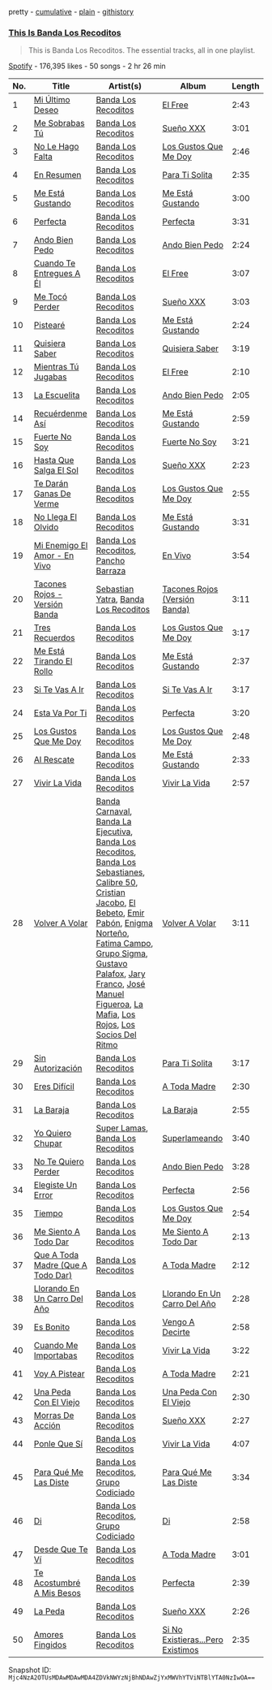 pretty - [cumulative](/playlists/cumulative/37i9dQZF1DZ06evO2rRImQ.md) - [plain](/playlists/plain/37i9dQZF1DZ06evO2rRImQ) - [githistory](https://github.githistory.xyz/mackorone/spotify-playlist-archive/blob/main/playlists/plain/37i9dQZF1DZ06evO2rRImQ)

### [This Is Banda Los Recoditos](https://open.spotify.com/playlist/37i9dQZF1DZ06evO2rRImQ)

> This is Banda Los Recoditos\. The essential tracks, all in one playlist.

[Spotify](https://open.spotify.com/user/spotify) - 176,395 likes - 50 songs - 2 hr 26 min

| No. | Title | Artist(s) | Album | Length |
|---|---|---|---|---|
| 1 | [Mi Último Deseo](https://open.spotify.com/track/01ksPzu3Bw8Lsf9o6xIk8C) | [Banda Los Recoditos](https://open.spotify.com/artist/4bPiOPI4V99cepEftvBYak) | [El Free](https://open.spotify.com/album/6BmzjJPjWBVfTwbKMFdTUs) | 2:43 |
| 2 | [Me Sobrabas Tú](https://open.spotify.com/track/33XISWpHJRbAvFSMW1y44A) | [Banda Los Recoditos](https://open.spotify.com/artist/4bPiOPI4V99cepEftvBYak) | [Sueño XXX](https://open.spotify.com/album/7G2oZ2GXjtfKdOWmbLcDjR) | 3:01 |
| 3 | [No Le Hago Falta](https://open.spotify.com/track/2bpmteM9wnfynV1MNkI898) | [Banda Los Recoditos](https://open.spotify.com/artist/4bPiOPI4V99cepEftvBYak) | [Los Gustos Que Me Doy](https://open.spotify.com/album/37KAZDlCcCpLZuVltkaQfQ) | 2:46 |
| 4 | [En Resumen](https://open.spotify.com/track/7DbS4AzvjmJPeJP3Uwovs6) | [Banda Los Recoditos](https://open.spotify.com/artist/4bPiOPI4V99cepEftvBYak) | [Para Ti Solita](https://open.spotify.com/album/5mrTSHwJlmGJbETmqY9xoe) | 2:35 |
| 5 | [Me Está Gustando](https://open.spotify.com/track/1PPswVdqYYvfBIk5MdB4Lo) | [Banda Los Recoditos](https://open.spotify.com/artist/4bPiOPI4V99cepEftvBYak) | [Me Está Gustando](https://open.spotify.com/album/3LLGf8yNKPKud3ErCdOkAu) | 3:00 |
| 6 | [Perfecta](https://open.spotify.com/track/4YO9aERidTIRtBG225jr0l) | [Banda Los Recoditos](https://open.spotify.com/artist/4bPiOPI4V99cepEftvBYak) | [Perfecta](https://open.spotify.com/album/00n5EfgpQUDaHpcYRP7alm) | 3:31 |
| 7 | [Ando Bien Pedo](https://open.spotify.com/track/58rgceeiYu1wFneDP2j5LJ) | [Banda Los Recoditos](https://open.spotify.com/artist/4bPiOPI4V99cepEftvBYak) | [Ando Bien Pedo](https://open.spotify.com/album/09qTTNASCK9Vrnnk8Yyh65) | 2:24 |
| 8 | [Cuando Te Entregues A Él](https://open.spotify.com/track/6uh4lKGlcy14su96RvV6df) | [Banda Los Recoditos](https://open.spotify.com/artist/4bPiOPI4V99cepEftvBYak) | [El Free](https://open.spotify.com/album/6BmzjJPjWBVfTwbKMFdTUs) | 3:07 |
| 9 | [Me Tocó Perder](https://open.spotify.com/track/2bKxgwhHmjvqan4LQ4GXHZ) | [Banda Los Recoditos](https://open.spotify.com/artist/4bPiOPI4V99cepEftvBYak) | [Sueño XXX](https://open.spotify.com/album/7G2oZ2GXjtfKdOWmbLcDjR) | 3:03 |
| 10 | [Pistearé](https://open.spotify.com/track/0LCMFLgIISg4Mab1YL5shU) | [Banda Los Recoditos](https://open.spotify.com/artist/4bPiOPI4V99cepEftvBYak) | [Me Está Gustando](https://open.spotify.com/album/3LLGf8yNKPKud3ErCdOkAu) | 2:24 |
| 11 | [Quisiera Saber](https://open.spotify.com/track/3K4HDf1v1l3g0QvMbBPyWW) | [Banda Los Recoditos](https://open.spotify.com/artist/4bPiOPI4V99cepEftvBYak) | [Quisiera Saber](https://open.spotify.com/album/1YLA1QkbnzgXWkD5TkCDs7) | 3:19 |
| 12 | [Mientras Tú Jugabas](https://open.spotify.com/track/66YYtAnqxkLkLvTozN6feN) | [Banda Los Recoditos](https://open.spotify.com/artist/4bPiOPI4V99cepEftvBYak) | [El Free](https://open.spotify.com/album/6BmzjJPjWBVfTwbKMFdTUs) | 2:10 |
| 13 | [La Escuelita](https://open.spotify.com/track/1TiPjfuaAbA3KgxzzweqIn) | [Banda Los Recoditos](https://open.spotify.com/artist/4bPiOPI4V99cepEftvBYak) | [Ando Bien Pedo](https://open.spotify.com/album/09qTTNASCK9Vrnnk8Yyh65) | 2:05 |
| 14 | [Recuérdenme Así](https://open.spotify.com/track/6RKSDzGKc79UlnB7rpgZxl) | [Banda Los Recoditos](https://open.spotify.com/artist/4bPiOPI4V99cepEftvBYak) | [Me Está Gustando](https://open.spotify.com/album/3LLGf8yNKPKud3ErCdOkAu) | 2:59 |
| 15 | [Fuerte No Soy](https://open.spotify.com/track/4673knHBZjafW3zfT4nBvc) | [Banda Los Recoditos](https://open.spotify.com/artist/4bPiOPI4V99cepEftvBYak) | [Fuerte No Soy](https://open.spotify.com/album/0xeqSKK5P5DbDASkUmiYeU) | 3:21 |
| 16 | [Hasta Que Salga El Sol](https://open.spotify.com/track/5jezNmDvHt6ecvWeMfwW0v) | [Banda Los Recoditos](https://open.spotify.com/artist/4bPiOPI4V99cepEftvBYak) | [Sueño XXX](https://open.spotify.com/album/7G2oZ2GXjtfKdOWmbLcDjR) | 2:23 |
| 17 | [Te Darán Ganas De Verme](https://open.spotify.com/track/3gizL2fAU59XhtjbZpbme7) | [Banda Los Recoditos](https://open.spotify.com/artist/4bPiOPI4V99cepEftvBYak) | [Los Gustos Que Me Doy](https://open.spotify.com/album/37KAZDlCcCpLZuVltkaQfQ) | 2:55 |
| 18 | [No Llega El Olvido](https://open.spotify.com/track/4xKmCXrvnvrRa7XoBIwUoZ) | [Banda Los Recoditos](https://open.spotify.com/artist/4bPiOPI4V99cepEftvBYak) | [Me Está Gustando](https://open.spotify.com/album/3LLGf8yNKPKud3ErCdOkAu) | 3:31 |
| 19 | [Mi Enemigo El Amor \- En Vivo](https://open.spotify.com/track/1mubehT6tuQaByo7qGR2Ie) | [Banda Los Recoditos](https://open.spotify.com/artist/4bPiOPI4V99cepEftvBYak), [Pancho Barraza](https://open.spotify.com/artist/5dmU7FrmtbQaSzIvGsE4Jp) | [En Vivo](https://open.spotify.com/album/7B0TYXtXBC9tXV6wFnE5It) | 3:54 |
| 20 | [Tacones Rojos \- Versión Banda](https://open.spotify.com/track/2FQU2RwRs9dBzp27a8zaSL) | [Sebastian Yatra](https://open.spotify.com/artist/07YUOmWljBTXwIseAUd9TW), [Banda Los Recoditos](https://open.spotify.com/artist/4bPiOPI4V99cepEftvBYak) | [Tacones Rojos \(Versión Banda\)](https://open.spotify.com/album/6oDVmxBdleet63McEWxnRh) | 3:11 |
| 21 | [Tres Recuerdos](https://open.spotify.com/track/2dgwZntNk1YJO9SiFyydHb) | [Banda Los Recoditos](https://open.spotify.com/artist/4bPiOPI4V99cepEftvBYak) | [Los Gustos Que Me Doy](https://open.spotify.com/album/37KAZDlCcCpLZuVltkaQfQ) | 3:17 |
| 22 | [Me Está Tirando El Rollo](https://open.spotify.com/track/5v9LZ5q4vX0ybNUgSJtMin) | [Banda Los Recoditos](https://open.spotify.com/artist/4bPiOPI4V99cepEftvBYak) | [Me Está Gustando](https://open.spotify.com/album/3LLGf8yNKPKud3ErCdOkAu) | 2:37 |
| 23 | [Si Te Vas A Ir](https://open.spotify.com/track/74eA4vGic1cBaGSAQSaQPn) | [Banda Los Recoditos](https://open.spotify.com/artist/4bPiOPI4V99cepEftvBYak) | [Si Te Vas A Ir](https://open.spotify.com/album/7aLmI4s5RkG708JchOa2qH) | 3:17 |
| 24 | [Esta Va Por Ti](https://open.spotify.com/track/1bkcIokOXvuIoKK9YNIx0m) | [Banda Los Recoditos](https://open.spotify.com/artist/4bPiOPI4V99cepEftvBYak) | [Perfecta](https://open.spotify.com/album/00n5EfgpQUDaHpcYRP7alm) | 3:20 |
| 25 | [Los Gustos Que Me Doy](https://open.spotify.com/track/7dtCtvl6mHA42cCPowTYTB) | [Banda Los Recoditos](https://open.spotify.com/artist/4bPiOPI4V99cepEftvBYak) | [Los Gustos Que Me Doy](https://open.spotify.com/album/37KAZDlCcCpLZuVltkaQfQ) | 2:48 |
| 26 | [Al Rescate](https://open.spotify.com/track/6RYkjZLxo7xZSR9LNr57K9) | [Banda Los Recoditos](https://open.spotify.com/artist/4bPiOPI4V99cepEftvBYak) | [Me Está Gustando](https://open.spotify.com/album/3LLGf8yNKPKud3ErCdOkAu) | 2:33 |
| 27 | [Vivir La Vida](https://open.spotify.com/track/5vELhlTajEjglTEwGp8WAI) | [Banda Los Recoditos](https://open.spotify.com/artist/4bPiOPI4V99cepEftvBYak) | [Vivir La Vida](https://open.spotify.com/album/79Tqv63Tf1JyKL7jHUhwXF) | 2:57 |
| 28 | [Volver A Volar](https://open.spotify.com/track/1UTax2cvw1ehp87jkxbCXF) | [Banda Carnaval](https://open.spotify.com/artist/6LOvxDn71T0wWhCDNcXcUj), [Banda La Ejecutiva](https://open.spotify.com/artist/1ROmrzMDt3ZdBSwtNGBaSy), [Banda Los Recoditos](https://open.spotify.com/artist/4bPiOPI4V99cepEftvBYak), [Banda Los Sebastianes](https://open.spotify.com/artist/0HgICyWHmS6rnl8xWEd0x6), [Calibre 50](https://open.spotify.com/artist/4jogXSSvlyMkODGSZ2wc2P), [Cristian Jacobo](https://open.spotify.com/artist/02HnByHOPN5e2RXNHZ9HhW), [El Bebeto](https://open.spotify.com/artist/1YhMWppPt9RVODKD1KCs7W), [Emir Pabón](https://open.spotify.com/artist/2WLxRZFk4tyKg9CCp5m7lB), [Enigma Norteño](https://open.spotify.com/artist/3441uYrkzgTWwjXLd13R0U), [Fatima Campo](https://open.spotify.com/artist/02rwaHFS6g69zSkS3kh1jn), [Grupo Sigma](https://open.spotify.com/artist/0vUz4dhz7qB3FS6ShK0e4j), [Gustavo Palafox](https://open.spotify.com/artist/4sFGEHs1ufSWEmfpTDm3DM), [Jary Franco](https://open.spotify.com/artist/01agtJ7Ob6B8N8jC8QvAJ6), [José Manuel Figueroa](https://open.spotify.com/artist/6eCPnXDJLqK9EKAjlxK5WF), [La Mafia](https://open.spotify.com/artist/3rhO3rDk432VyAwyZnkECs), [Los Rojos](https://open.spotify.com/artist/4N76v8ETS7Q5sod9W0dgIo), [Los Socios Del Ritmo](https://open.spotify.com/artist/7bzt5lHL6bzLO3c9mkxNMW) | [Volver A Volar](https://open.spotify.com/album/5AcdviRjHFjsErdiU3RtWg) | 3:11 |
| 29 | [Sin Autorización](https://open.spotify.com/track/5Seo17jmxBLqd0Hl1MidjC) | [Banda Los Recoditos](https://open.spotify.com/artist/4bPiOPI4V99cepEftvBYak) | [Para Ti Solita](https://open.spotify.com/album/5mrTSHwJlmGJbETmqY9xoe) | 3:17 |
| 30 | [Eres Difícil](https://open.spotify.com/track/2ocArDj3UeIwT12lHlZd7D) | [Banda Los Recoditos](https://open.spotify.com/artist/4bPiOPI4V99cepEftvBYak) | [A Toda Madre](https://open.spotify.com/album/1wQmPnmTyFBI0DSAkQUmzy) | 2:30 |
| 31 | [La Baraja](https://open.spotify.com/track/1iq9EbjK0nWVdGmbCvXFV3) | [Banda Los Recoditos](https://open.spotify.com/artist/4bPiOPI4V99cepEftvBYak) | [La Baraja](https://open.spotify.com/album/0WeABPJfCiAM9DSAetL8CR) | 2:55 |
| 32 | [Yo Quiero Chupar](https://open.spotify.com/track/0NiQtVu6jYIqQjCKVlqjX5) | [Super Lamas](https://open.spotify.com/artist/0A8eZ8ou3msWR8xVkJOFXe), [Banda Los Recoditos](https://open.spotify.com/artist/4bPiOPI4V99cepEftvBYak) | [Superlameando](https://open.spotify.com/album/0TKECyVYZcM0RIYQGFzr1y) | 3:40 |
| 33 | [No Te Quiero Perder](https://open.spotify.com/track/7hncTibNAY3HQCQOr3N5Ou) | [Banda Los Recoditos](https://open.spotify.com/artist/4bPiOPI4V99cepEftvBYak) | [Ando Bien Pedo](https://open.spotify.com/album/09qTTNASCK9Vrnnk8Yyh65) | 3:28 |
| 34 | [Elegiste Un Error](https://open.spotify.com/track/7kmrbuDn7yI4t0VoHIV9PR) | [Banda Los Recoditos](https://open.spotify.com/artist/4bPiOPI4V99cepEftvBYak) | [Perfecta](https://open.spotify.com/album/00n5EfgpQUDaHpcYRP7alm) | 2:56 |
| 35 | [Tiempo](https://open.spotify.com/track/37XW5aASeeNbt0OyIJfMIk) | [Banda Los Recoditos](https://open.spotify.com/artist/4bPiOPI4V99cepEftvBYak) | [Los Gustos Que Me Doy](https://open.spotify.com/album/37KAZDlCcCpLZuVltkaQfQ) | 2:54 |
| 36 | [Me Siento A Todo Dar](https://open.spotify.com/track/4UkEbKZ1YbtDnrLGWXp0LJ) | [Banda Los Recoditos](https://open.spotify.com/artist/4bPiOPI4V99cepEftvBYak) | [Me Siento A Todo Dar](https://open.spotify.com/album/54uGnanbGdJIINnc3U3Clx) | 2:13 |
| 37 | [Que A Toda Madre \(Que A Todo Dar\)](https://open.spotify.com/track/2Av3o4sAszUWUS6WAEsXij) | [Banda Los Recoditos](https://open.spotify.com/artist/4bPiOPI4V99cepEftvBYak) | [A Toda Madre](https://open.spotify.com/album/1wQmPnmTyFBI0DSAkQUmzy) | 2:12 |
| 38 | [Llorando En Un Carro Del Año](https://open.spotify.com/track/4OfIidHHKBPT32ZJpN8m6T) | [Banda Los Recoditos](https://open.spotify.com/artist/4bPiOPI4V99cepEftvBYak) | [Llorando En Un Carro Del Año](https://open.spotify.com/album/18XHmgKEQKh4EwxqHDAJNM) | 2:28 |
| 39 | [Es Bonito](https://open.spotify.com/track/37yaX9Lb6lelIodevWgR9T) | [Banda Los Recoditos](https://open.spotify.com/artist/4bPiOPI4V99cepEftvBYak) | [Vengo A Decirte](https://open.spotify.com/album/0CnvKmPlj5MYRyWySTAODw) | 2:58 |
| 40 | [Cuando Me Importabas](https://open.spotify.com/track/2SbrBJ7ueAZ4iGYHTf21HU) | [Banda Los Recoditos](https://open.spotify.com/artist/4bPiOPI4V99cepEftvBYak) | [Vivir La Vida](https://open.spotify.com/album/79Tqv63Tf1JyKL7jHUhwXF) | 3:22 |
| 41 | [Voy A Pistear](https://open.spotify.com/track/3htX61NfCT8CGg6m0VFoUJ) | [Banda Los Recoditos](https://open.spotify.com/artist/4bPiOPI4V99cepEftvBYak) | [A Toda Madre](https://open.spotify.com/album/1wQmPnmTyFBI0DSAkQUmzy) | 2:21 |
| 42 | [Una Peda Con El Viejo](https://open.spotify.com/track/21hGjxRr4AKTmHsh84ayOw) | [Banda Los Recoditos](https://open.spotify.com/artist/4bPiOPI4V99cepEftvBYak) | [Una Peda Con El Viejo](https://open.spotify.com/album/06veMmIctzxEgh8oubKTUX) | 2:30 |
| 43 | [Morras De Acción](https://open.spotify.com/track/6Kbf0AabdaT73J54MwKswQ) | [Banda Los Recoditos](https://open.spotify.com/artist/4bPiOPI4V99cepEftvBYak) | [Sueño XXX](https://open.spotify.com/album/7G2oZ2GXjtfKdOWmbLcDjR) | 2:27 |
| 44 | [Ponle Que Sí](https://open.spotify.com/track/2MViucn04mANEpbKRh5p4D) | [Banda Los Recoditos](https://open.spotify.com/artist/4bPiOPI4V99cepEftvBYak) | [Vivir La Vida](https://open.spotify.com/album/79Tqv63Tf1JyKL7jHUhwXF) | 4:07 |
| 45 | [Para Qué Me Las Diste](https://open.spotify.com/track/7AyxD2OecOyvIlByUY0Kvz) | [Banda Los Recoditos](https://open.spotify.com/artist/4bPiOPI4V99cepEftvBYak), [Grupo Codiciado](https://open.spotify.com/artist/4aWhlVjiUjYHpVWBPP8AFc) | [Para Qué Me Las Diste](https://open.spotify.com/album/5wgOVJ9KTVFbhau9ppTj80) | 3:34 |
| 46 | [Di](https://open.spotify.com/track/3oS01WFEINphPVTxcala2x) | [Banda Los Recoditos](https://open.spotify.com/artist/4bPiOPI4V99cepEftvBYak), [Grupo Codiciado](https://open.spotify.com/artist/4aWhlVjiUjYHpVWBPP8AFc) | [Di](https://open.spotify.com/album/6VuPsmLx3cksABLrjHrjY5) | 2:58 |
| 47 | [Desde Que Te Ví](https://open.spotify.com/track/0VcgAjwQsF92hVn4g5Awmi) | [Banda Los Recoditos](https://open.spotify.com/artist/4bPiOPI4V99cepEftvBYak) | [A Toda Madre](https://open.spotify.com/album/1wQmPnmTyFBI0DSAkQUmzy) | 3:01 |
| 48 | [Te Acostumbré A Mis Besos](https://open.spotify.com/track/3Zj6ZHiLwbKW1DvtcAf1sG) | [Banda Los Recoditos](https://open.spotify.com/artist/4bPiOPI4V99cepEftvBYak) | [Perfecta](https://open.spotify.com/album/00n5EfgpQUDaHpcYRP7alm) | 2:39 |
| 49 | [La Peda](https://open.spotify.com/track/56zRgQeUeM1xRwEHtGStTy) | [Banda Los Recoditos](https://open.spotify.com/artist/4bPiOPI4V99cepEftvBYak) | [Sueño XXX](https://open.spotify.com/album/7G2oZ2GXjtfKdOWmbLcDjR) | 2:26 |
| 50 | [Amores Fingidos](https://open.spotify.com/track/4J3miVgH4SeSdYf1SN8lB1) | [Banda Los Recoditos](https://open.spotify.com/artist/4bPiOPI4V99cepEftvBYak) | [Si No Existieras...Pero Existimos](https://open.spotify.com/album/19TgMyTRUaYXQ4dSj84cgn) | 2:35 |

Snapshot ID: `Mjc4NzA2OTUsMDAwMDAwMDA4ZDVkNWYzNjBhNDAwZjYxMWVhYTViNTBlYTA0NzIwOA==`
